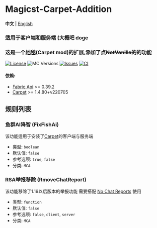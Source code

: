 # Magicst-Carpet-Addition
**中文** | [English](./README_EN.md)
### 适用于客户端和服务端 (大概吧 doge
### 这是一个[地毯](https://github.com/gnembon/fabric-carpet)(Carpet mod)的扩展,添加了点~~NotVanilla的~~的功能
[![License](https://img.shields.io/github/license/MagicstMagoo/Magicst-Carpet-Addition?style=flat-square)](https://www.gnu.org/licenses/gpl-3.0.en.html)
![MC Versions](https://img.shields.io/badge/For%20MC-1.19.x-red?style=flat-square)
[![Issues](https://img.shields.io/github/issues/MagicstMagoo/Magicst-Carpet-Addition?style=flat-square)](https://github.com/MagicstMagoo/Magicst-Carpet-Addition/issues)
[![CI](https://img.shields.io/github/workflow/status/MagicstMagoo/Magicst-Carpet-Addition/build?label=Build&style=flat-square)](https://github.com/MagicstMagoo/Magicst-carpet-addition/.github/workflows/build.yml)

#### 依赖:
- [Fabric Api](https://github.com/FabricMC/fabric) >= 0.39.2
- [Carpet](https://github.com/gnembon/fabric-carpet) >= 1.4.80+v220705

## 规则列表

### 鱼群AI降智 (FixFishAi)

该功能适用于安装了[Carpet](https://github.com/gnembon/fabric-carpet)的客户端与服务端

- 类型: `boolean`
- 默认值: `false`
- 参考选项: `true`, `false`
- 分类: `MCA`

### RSA举报移除 (RmoveChatReport)

该功能移除了1.19以后版本的举报功能 需要搭配 [No Chat Reports](https://github.com/Aizistral-Studios/No-Chat-Reports) 使用
- 类型: `function`
- 默认值: `false`
- 参考选项: `false`, `client`, `server`
- 分类: `MCA`

